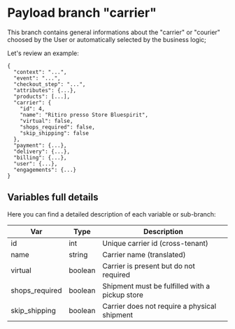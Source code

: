 # Payload branch "carrier"

This branch contains general informations about the "carrier" or "courier" choosed by the User or automatically selected by the business logic;

Let's review an example:

```js{7-13}
{
  "context": "...",
  "event": "...",
  "checkout_step": "...",
  "attributes": {...},
  "products": [...],
  "carrier": {
    "id": 4,
    "name": "Ritiro presso Store Bluespirit",
    "virtual": false,
    "shops_required": false,
    "skip_shipping": false
  },
  "payment": {...},
  "delivery": {...},
  "billing": {...},
  "user": {...},
  "engagements": {...}
}
```
## Variables full details
Here you can find a detailed description of each variable or sub-branch:

| <span style="white-space: nowrap; text-align:center">Var</span> | Type | Description |
|--------|-----|-----|
| <span style="white-space: nowrap;">id</span> | <span style="white-space: nowrap;">int</span> | Unique carrier id (cross-tenant) |
| <span style="white-space: nowrap;">name</span> | <span style="white-space: nowrap;">string</span> | Carrier name (translated) |
| <span style="white-space: nowrap;">virtual</span> | <span style="white-space: nowrap;">boolean</span> | Carrier is present but do not required |
| <span style="white-space: nowrap;">shops_required</span> | <span style="white-space: nowrap;">boolean</span> | Shipment must be fulfilled with a pickup store |
| <span style="white-space: nowrap;">skip_shipping</span> | <span style="white-space: nowrap;">boolean</span> | Carrier does not require a physical shipment |